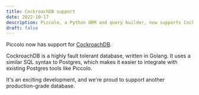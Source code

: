 ```yaml
---
title: CockroachDB support
date: 2022-10-17
description: Piccolo, a Python ORM and query builder, now supports CockroachDB, a highly fault tolerant SQL database.
draft: false
---
```


Piccolo now has support for [CockroachDB](https://en.wikipedia.org/wiki/CockroachDB).

CockroachDB is a highly fault tolerant database, written in Golang. It uses a similar SQL syntax to Postgres, which makes it easier to integrate with existing Postgres tools like Piccolo.

It's an exciting development, and we're proud to support another production-grade database.
